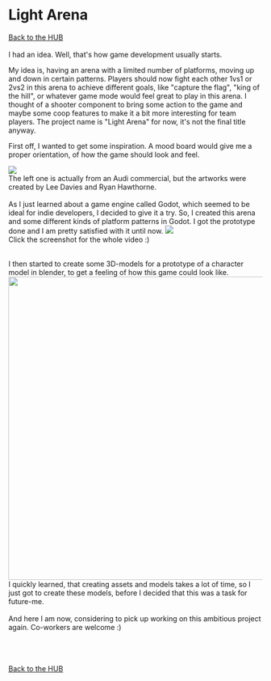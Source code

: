 # Light Arena
[Back to the HUB](https://maxmatthias.github.io/BrainSpace/index.html)
<br><br>
I had an idea. Well, that's how game development usually starts.

My idea is, having an arena with a limited number of platforms, moving up and down in certain patterns.
Players should now fight each other 1vs1 or 2vs2 in this arena to achieve different goals,
like "capture the flag", "king of the hill", or whatever game mode would feel great to play in this arena.
I thought of a shooter component to bring some action to the game and maybe some coop features to make it a bit more interesting for team players.
The project name is "Light Arena" for now, it's not the final title anyway.

First off, I wanted to get some inspiration. A mood board would give me a proper orientation, of how the game should look and feel.

<img src="https://user-images.githubusercontent.com/81244784/129901649-64823869-941f-43bf-9d05-7d3161b5b08a.PNG"><br>
The left one is actually from an Audi commercial, but the artworks were created by Lee Davies and Ryan Hawthorne.
<br><br>
As I just learned about a game engine called Godot, which  seemed to be ideal for indie developers, I decided to give it a try.
So, I created this arena and some different kinds of platform patterns in Godot. I got the prototype done and I am pretty satisfied with it until now.
<a href="https://youtu.be/u9E26tT9isU">
  <img src="https://img.youtube.com/vi/u9E26tT9isU/0.jpg">
</a>
<br>
Click the screenshot for the whole video :)
<br><br>

I then started to create some 3D-models for a prototype of a character model in blender, to get a feeling of how this game could look like.<br>
<img src="https://user-images.githubusercontent.com/81244784/129904525-0b773915-8863-46ec-84c6-9a0c62e5ea25.PNG" width="600"><br>
I quickly learned, that creating assets and models takes a lot of time, so I just got to create these models, before I decided that this was a task for future-me.
<br><br>
And here I am now, considering to pick up working on this ambitious project again. Co-workers are welcome :)

<br><br><br>
[Back to the HUB](https://maxmatthias.github.io/BrainSpace/index.html)
